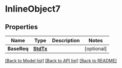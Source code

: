 # InlineObject7

## Properties

Name | Type | Description | Notes
------------ | ------------- | ------------- | -------------
**BaseReq** | [**StdTx**](StdTx.md) |  | [optional] 

[[Back to Model list]](../README.md#documentation-for-models) [[Back to API list]](../README.md#documentation-for-api-endpoints) [[Back to README]](../README.md)


